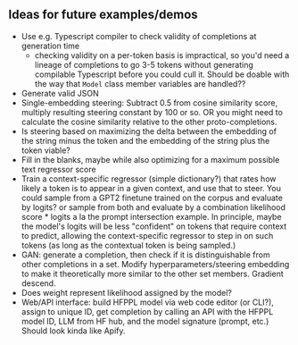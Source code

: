 ## Ideas for future examples/demos

- Use e.g. Typescript compiler to check validity of completions at generation time
    - checking validity on a per-token basis is impractical, so you'd need a lineage of completions to go 3-5 tokens without generating compilable Typescript before you could cull it. Should be doable with the way that `Model` class member variables are handled??
- Generate valid JSON
- Single-embedding steering: Subtract 0.5 from cosine similarity score, multiply resulting steering constant by 100 or so. OR you might need to calculate the cosine similarity relative to the other proto-completions.
- Is steering based on maximizing the delta between the embedding of the string minus the token and the embedding of the string plus the token viable?
- Fill in the blanks, maybe while also optimizing for a maximum possible text regressor score
- Train a context-specific regressor (simple dictionary?) that rates how likely a token is to appear in a given context, and use that to steer. You could sample from a GPT2 finetune trained on the corpus and evaluate by logits? or sample from both and evaluate by a combination likelihood score * logits a la the prompt intersection example. In principle, maybe the model's logits will be less "confident" on tokens that require context to predict, allowing the context-specific regressor to step in on such tokens (as long as the contextual token is being sampled.)
- GAN: generate a completion, then check if it is distinguishable from other completions in a set. Modify hyperparameters/steering embedding to make it theoretically more similar to the other set members. Gradient descend.
- Does weight represent likelihood assigned by the model?
- Web/API interface: build HFPPL model via web code editor (or CLI?), assign to unique ID, get completion by calling an API with the HFPPL model ID, LLM from HF hub, and the model signature (prompt, etc.) Should look kinda like Apify.